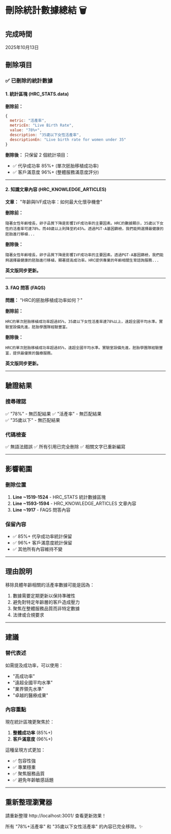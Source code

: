 # 刪除統計數據總結 🗑️

## 完成時間
2025年10月13日

## 刪除項目

### ✅ 已刪除的統計數據

#### 1. 統計區塊 (HRC_STATS.data)
**刪除前：**
```javascript
{
  metric: "活產率",
  metricEn: "Live Birth Rate", 
  value: "78%+",
  description: "35歲以下女性活產率",
  descriptionEn: "Live birth rate for women under 35"
}
```

**刪除後：**
只保留 2 個統計項目：
- ✅ 代孕成功率 85%+ (單次胚胎移植成功率)
- ✅ 客戶滿意度 96%+ (整體服務滿意度評分)

---

#### 2. 知識文章內容 (HRC_KNOWLEDGE_ARTICLES)
**文章：** "年齡與IVF成功率：如何最大化懷孕機會"

**刪除前：**
```
隨著女性年齡增長，卵子品質下降是影響IVF成功率的主要因素。HRC的數據顯示，35歲以下女性的活產率可達78%，而40歲以上則降至約45%。透過PGT-A基因篩檢，我們能夠選擇最健康的胚胎進行移植...
```

**刪除後：**
```
隨著女性年齡增長，卵子品質下降是影響IVF成功率的主要因素。透過PGT-A基因篩檢，我們能夠選擇最健康的胚胎進行移植，顯著提高成功率。HRC提供專業的年齡相關生育諮詢服務...
```

**英文版同步更新。**

---

#### 3. FAQ 問答 (FAQS)
**問題：** "HRC的胚胎移植成功率如何？"

**刪除前：**
```
HRC的單次胚胎移植成功率超過85%，35歲以下女性活產率達78%以上，遠超全國平均水準。實驗室設備先進，胚胎學團隊經驗豐富。
```

**刪除後：**
```
HRC的單次胚胎移植成功率超過85%，遠超全國平均水準。實驗室設備先進，胚胎學團隊經驗豐富，提供最優質的醫療服務。
```

**英文版同步更新。**

---

## 驗證結果

### 搜尋確認
✅ "78%" - 無匹配結果
✅ "活產率" - 無匹配結果  
✅ "35歲以下" - 無匹配結果

### 代碼檢查
✅ 無語法錯誤
✅ 所有引用已完全刪除
✅ 相關文字已重新編寫

---

## 影響範圍

### 刪除位置
1. **Line ~1519-1524** - HRC_STATS 統計數據區塊
2. **Line ~1593-1594** - HRC_KNOWLEDGE_ARTICLES 文章內容
3. **Line ~1917** - FAQS 問答內容

### 保留內容
- ✅ 85%+ 代孕成功率統計保留
- ✅ 96%+ 客戶滿意度統計保留
- ✅ 其他所有內容維持不變

---

## 理由說明

移除具體年齡相關的活產率數據可能是因為：
1. 數據需要定期更新以保持準確性
2. 避免對特定年齡層的客戶造成壓力
3. 聚焦在整體服務品質而非特定數據
4. 法律或合規要求

---

## 建議

### 替代表述
如需提及成功率，可以使用：
- "高成功率"
- "遠超全國平均水準"
- "業界領先水準"
- "卓越的醫療成果"

### 內容重點
現在統計區塊更聚焦於：
1. **整體成功率** (85%+)
2. **客戶滿意度** (96%+)

這種呈現方式更加：
- ✅ 包容性強
- ✅ 專業穩重
- ✅ 聚焦服務品質
- ✅ 避免年齡敏感話題

---

## 重新整理瀏覽器

請重新整理 http://localhost:3001/ 查看更新效果！

所有 "78%+活產率" 和 "35歲以下女性活產率" 的內容已完全移除。✨
